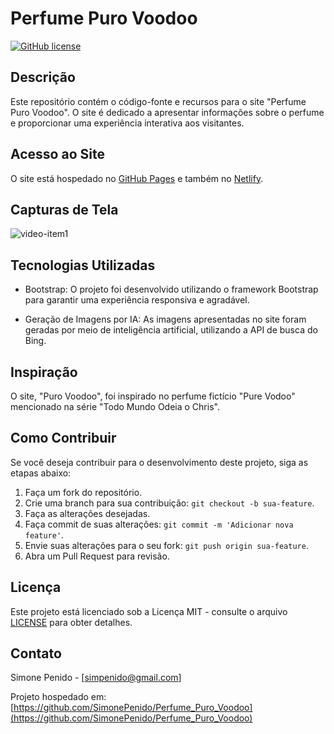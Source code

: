 # Perfume Puro Voodoo

[![GitHub license](https://img.shields.io/github/license/SimonePenido/Perfume_Puro_Voodoo)](https://github.com/SimonePenido/Perfume_Puro_Voodoo/blob/main/LICENSE)

## Descrição

Este repositório contém o código-fonte e recursos para o site "Perfume Puro Voodoo". O site é dedicado a apresentar informações sobre o perfume e proporcionar uma experiência interativa aos visitantes.

## Acesso ao Site

O site está hospedado no [GitHub Pages](https://simonepenido.github.io/Perfume_Puro_Voodoo/) e também no [Netlify](https://purovodoo.netlify.app).

## Capturas de Tela

![video-item1](https://github.com/SimonePenido/Perfume_Puro_Voodoo/assets/112627846/f5bb9379-12ae-49ed-83c4-8373c147eb3c)

## Tecnologias Utilizadas

- Bootstrap: O projeto foi desenvolvido utilizando o framework Bootstrap para garantir uma experiência responsiva e agradável.

- Geração de Imagens por IA: As imagens apresentadas no site foram geradas por meio de inteligência artificial, utilizando a API de busca do Bing.

## Inspiração

O site, "Puro Voodoo", foi inspirado no perfume fictício "Pure Vodoo" mencionado na série "Todo Mundo Odeia o Chris".

## Como Contribuir

Se você deseja contribuir para o desenvolvimento deste projeto, siga as etapas abaixo:

1. Faça um fork do repositório.
2. Crie uma branch para sua contribuição: `git checkout -b sua-feature`.
3. Faça as alterações desejadas.
4. Faça commit de suas alterações: `git commit -m 'Adicionar nova feature'`.
5. Envie suas alterações para o seu fork: `git push origin sua-feature`.
6. Abra um Pull Request para revisão.

## Licença

Este projeto está licenciado sob a Licença MIT - consulte o arquivo [LICENSE](https://github.com/SimonePenido/Perfume_Puro_Voodoo/blob/main/LICENSE) para obter detalhes.

## Contato

Simone Penido - [simpenido@gmail.com] 

Projeto hospedado em: [https://github.com/SimonePenido/Perfume_Puro_Voodoo](https://github.com/SimonePenido/Perfume_Puro_Voodoo)
